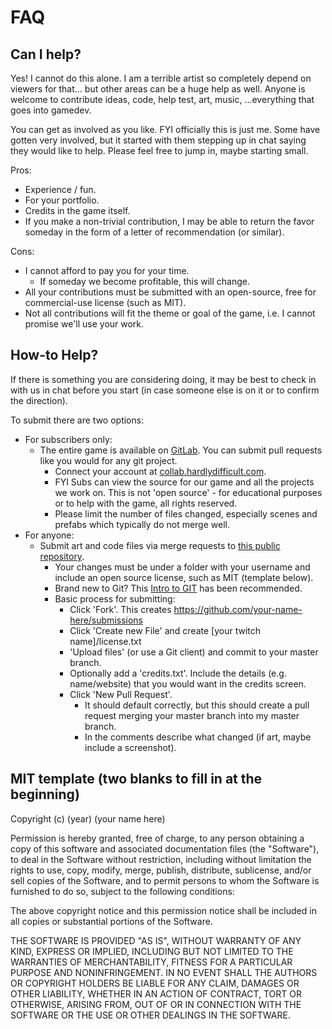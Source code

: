 # FAQ 

## Can I help?

Yes!  I cannot do this alone.  I am a terrible artist so completely depend on viewers for that... but other areas can be a huge help as well.  Anyone is welcome to contribute ideas, code, help test, art, music, ...everything that goes into gamedev.  

You can get as involved as you like.  FYI officially this is just me.  Some have gotten very involved, but it started with them stepping up in chat saying they would like to help.  Please feel free to jump in, maybe starting small.

Pros:

 - Experience / fun.
 - For your portfolio.
 - Credits in the game itself.
 - If you make a non-trivial contribution, I may be able to return the favor someday in the form of a letter of recommendation (or similar).

Cons:

 - I cannot afford to pay you for your time.  
   - If someday we become profitable, this will change.
 - All your contributions must be submitted with an open-source, free for commercial-use license (such as MIT).
 - Not all contributions will fit the theme or goal of the game, i.e. I cannot promise we'll use your work.

## How-to Help?

If there is something you are considering doing, it may be best to check in with us in chat before you start (in case someone else is on it or to confirm the direction).

To submit there are two options:

 - For subscribers only: 
   - The entire game is available on [GitLab](https://gitlab.com/HD-source/TacticalArena). You can submit pull requests like you would for any git project.
     - Connect your account at [collab.hardlydifficult.com](collab.hardlydifficult.com).
     - FYI Subs can view the source for our game and all the projects we work on. This is not 'open source' - for educational purposes or to help with the game, all rights reserved.
     - Please limit the number of files changed, especially scenes and prefabs which typically do not merge well.
 - For anyone: 
   - Submit art and code files via merge requests to [this public repository](https://github.com/hardlydifficult/Submissions).
     - Your changes must be under a folder with your username and include an open source license, such as MIT (template below).
     - Brand new to Git? This [Intro to GIT](https://www.dropbox.com/s/ducmblu3kj3b9x9/2017-04-26_23-18-26.mp4?dl=0) has been recommended.
     - Basic process for submitting:
       - Click 'Fork'.  This creates https://github.com/your-name-here/submissions
       - Click 'Create new File' and create [your twitch name]/license.txt
       - 'Upload files' (or use a Git client) and commit to your master branch.
       - Optionally add a 'credits.txt'.  Include the details (e.g. name/website) that you would want in the credits screen.
       - Click 'New Pull Request'.
         - It should default correctly, but this should create a pull request merging your master branch into my master branch.
         - In the comments describe what changed (if art, maybe include a screenshot).


## MIT template (two blanks to fill in at the beginning)

Copyright (c) (year) (your name here)

Permission is hereby granted, free of charge, to any person obtaining a copy of this software and associated documentation files (the "Software"), to deal in the Software without restriction, including without limitation the rights to use, copy, modify, merge, publish, distribute, sublicense, and/or sell copies of the Software, and to permit persons to whom the Software is furnished to do so, subject to the following conditions:

The above copyright notice and this permission notice shall be included in all copies or substantial portions of the Software.

THE SOFTWARE IS PROVIDED "AS IS", WITHOUT WARRANTY OF ANY KIND, EXPRESS OR IMPLIED, INCLUDING BUT NOT LIMITED TO THE WARRANTIES OF MERCHANTABILITY, FITNESS FOR A PARTICULAR PURPOSE AND NONINFRINGEMENT. IN NO EVENT SHALL THE AUTHORS OR COPYRIGHT HOLDERS BE LIABLE FOR ANY CLAIM, DAMAGES OR OTHER LIABILITY, WHETHER IN AN ACTION OF CONTRACT, TORT OR OTHERWISE, ARISING FROM, OUT OF OR IN CONNECTION WITH THE SOFTWARE OR THE USE OR OTHER DEALINGS IN THE SOFTWARE.
